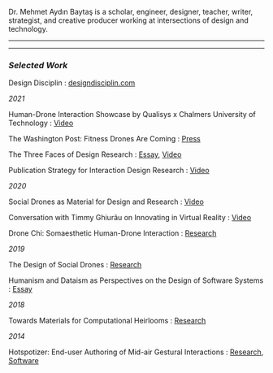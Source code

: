 Dr. Mehmet Aydın Baytaş is a scholar, engineer, designer, teacher, writer, strategist, and creative producer working at intersections of design and technology.

---
---

### *Selected Work*

Design Disciplin
: [designdisciplin.com](https://www.designdisciplin.com/)

*2021*

Human-Drone Interaction Showcase by Qualisys x Chalmers University of Technology
: [Video](https://www.youtube.com/watch?v=IVMFvLN44Ts)

The Washington Post: Fitness Drones Are Coming
: [Press](https://www.washingtonpost.com/science/drones-for-exercising/2021/04/16/c459c7fe-882d-11eb-82bc-e58213caa38e_story.html)

The Three Faces of Design Research
: [Essay](https://www.designdisciplin.com/the-three-faces-of-design-research/), [Video](https://youtu.be/CIKtqj389dI)

Publication Strategy for Interaction Design Research
: [Video](https://youtu.be/eoOrOZymdmg)

*2020*

Social Drones as Material for Design and Research
: [Video](https://youtu.be/V3NFn936gzY)

Conversation with Timmy Ghiurãu on Innovating in Virtual Reality
: [Video](https://youtu.be/jMaEjm7L_wU)

Drone Chi: Somaesthetic Human-Drone Interaction
: [Research](research/pub/2020_CHI_Drone_Chi.pdf)

*2019*

The Design of Social Drones
: [Research](research/pub/2019_CHI_Drones.pdf)

Humanism and Dataism as Perspectives on the Design of Software Systems
: [Essay](pub/2019_CHI_WS_HCML_Religion.pdf)

*2018*

Towards Materials for Computational Heirlooms
: [Research](research/pub/2018_DIS_Heirlooms.pdf) 

*2014*

Hotspotizer: End-user Authoring of Mid-air Gestural Interactions
: [Research](research/pub/2014_NordiCHI_Hotspotizer.pdf), [Software](https://github.com/mbaytas/Hotspotizer)
